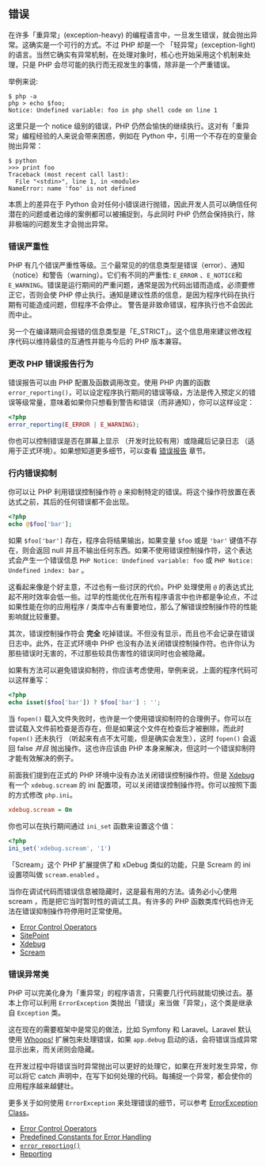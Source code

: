 ## 错误 
在许多「重异常」(exception-heavy) 的编程语言中，一旦发生错误，就会抛出异常。这确实是一个可行的方式。不过 PHP 却是一个 「轻异常」(exception-light) 的语言。当然它确实有异常机制，在处理对象时，核心也开始采用这个机制来处理，只是 PHP 会尽可能的执行而无视发生的事情，除非是一个严重错误。

举例来说:

```console
$ php -a
php > echo $foo;
Notice: Undefined variable: foo in php shell code on line 1
```

这里只是一个 notice 级别的错误，PHP 仍然会愉快的继续执行。这对有「重异常」编程经验的人来说会带来困惑，例如在 Python 中，引用一个不存在的变量会抛出异常：

```console
$ python
>>> print foo
Traceback (most recent call last):
  File "<stdin>", line 1, in <module>
NameError: name 'foo' is not defined
```

本质上的差异在于 Python 会对任何小错误进行抛错，因此开发人员可以确信任何潜在的问题或者边缘的案例都可以被捕捉到，与此同时 PHP 仍然会保持执行，除非极端的问题发生才会抛出异常。

### 错误严重性

PHP 有几个错误严重性等级。三个最常见的的信息类型是错误（error）、通知（notice）和警告（warning）。它们有不同的严重性: `E_ERROR` 、`E_NOTICE`和 `E_WARNING`。错误是运行期间的严重问题，通常是因为代码出错而造成，必须要修正它，否则会使 PHP 停止执行。通知是建议性质的信息，是因为程序代码在执行期有可能造成问题，但程序不会停止。
警告是非致命错误，程序执行也不会因此而中止。


另一个在编译期间会报错的信息类型是「E_STRICT」。这个信息用來建议修改程序代码以维持最佳的互通性并能与今后的 PHP 版本兼容。

### 更改 PHP 错误报告行为

错误报告可以由 PHP 配置及函数调用改变。使用 PHP 内置的函数 `error_reporting()`，可以设定程序执行期间的错误等级，方法是传入预定义的错误等级常量，意味着如果你只想看到警告和错误（而非通知），你可以这样设定：

```php
<?php
error_reporting(E_ERROR | E_WARNING);
```

你也可以控制错误是否在屏幕上显示 （开发时比较有用）或隐藏后记录日志 （适用于正式环境）。如果想知道更多细节，可以查看 [错误报告](errorreport) 章节。

### 行内错误抑制

你可以让 PHP 利用错误控制操作符 `@` 来抑制特定的错误。将这个操作符放置在表达式之前，其后的任何错误都不会出现。

```php
<?php
echo @$foo['bar'];
```

如果 `$foo['bar']` 存在，程序会将结果输出，如果变量 `$foo` 或是 `'bar'` 键值不存在，则会返回 null 并且不输出任何东西。如果不使用错误控制操作符，这个表达式会产生一个错误信息 `PHP Notice: Undefined
variable: foo` 或 `PHP Notice: Undefined index: bar` 。

这看起来像是个好主意，不过也有一些讨厌的代价。PHP 处理使用 `@` 的表达式比起不用时效率会低一些。过早的性能优化在所有程序语言中也许都是争论点，不过如果性能在你的应用程序 / 类库中占有重要地位，那么了解错误控制操作符的性能影响就比较重要。

其次，错误控制操作符会 **完全** 吃掉错误。不但没有显示，而且也不会记录在错误日志中。此外，在正式环境中 PHP 也没有办法关闭错误控制操作符。也许你认为那些错误时无害的，不过那些较具伤害性的错误同时也会被隐藏。

如果有方法可以避免错误抑制符，你应该考虑使用，举例来说，上面的程序代码可以这样重写：

```php
<?php
echo isset($foo['bar']) ? $foo['bar'] : '';
```

当 `fopen()` 载入文件失败时，也许是一个使用错误抑制符的合理例子。你可以在尝试载入文件前检查是否存在，但是如果这个文件在检查后才被删除，而此时 `fopen()` 还未执行 （听起来有点不太可能，但是确实会发生），这时 `fopen()` 会返回 false _并且_ 抛出操作。这也许应该由 PHP 本身来解决，但这时一个错误抑制符才能有效解决的例子。

前面我们提到在正式的 PHP 环境中没有办法关闭错误控制操作符。但是 [Xdebug] 有一个 `xdebug.scream` 的 ini 配置项，可以关闭错误控制操作符。你可以按照下面的方式修改 `php.ini`。

```ini
xdebug.scream = On
```

你也可以在执行期间通过 `ini_set` 函数来设置这个值：

```php
<?php
ini_set('xdebug.scream', '1')
```

「Scream」这个 PHP 扩展提供了和 xDebug 类似的功能，只是 Scream 的 ini 设置项叫做 `scream.enabled` 。

当你在调试代码而错误信息被隐藏时，这是最有用的方法。请务必小心使用 scream ，而是把它当时暂时性的调试工具。有许多的 PHP 函数类库代码也许无法在错误抑制操作符停用时正常使用。

* [Error Control Operators]
* [SitePoint]
* [Xdebug]
* [Scream]


### 错误异常类

PHP 可以完美化身为「重异常」的程序语言，只需要几行代码就能切换过去。基本上你可以利用 `ErrorException` 类抛出「错误」来当做「异常」，这个类是继承自 `Exception` 类。

这在现在的需要框架中是常见的做法，比如 Symfony 和 Laravel。Laravel 默认使用 [Whoops!] 扩展包来处理错误，如果 `app.debug` 启动的话，会将错误当成异常显示出来，而关闭则会隐藏。

在开发过程中将错误当时异常抛出可以更好的处理它，如果在开发时发生异常，你可以将它 catch 声明中，在写下如何处理的代码。每捕捉一个异常，都会使你的应用程序越来越健壮。

更多关于如何使用 `ErrorException` 来处理错误的细节，可以参考 [ErrorException Class](errorexception)。

* [Error Control Operators]
* [Predefined Constants for Error Handling]
* [`error_reporting()`][error_reporting]
* [Reporting][errorreport]


[errorreport]: /#error_reporting
[Xdebug]: http://xdebug.org/docs/basic
[Scream]: http://php.net/book.scream
[Error Control Operators]: http://php.net/language.operators.errorcontrol
[SitePoint]: http://www.sitepoint.com/
[Whoops!]: http://filp.github.io/whoops/
[errorexception]: http://php.net/class.errorexception
[Predefined Constants for Error Handling]: http://php.net/errorfunc.constants
[error_reporting]: http://php.net/function.error-reporting
